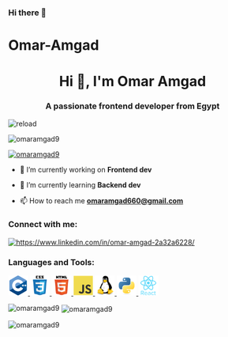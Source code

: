 ### Hi there 👋

<!--
**OmarAmgad9/OmarAmgad9** is a ✨ _special_ ✨ repository because its `README.md` (this file) appears on your GitHub profile.

Here are some ideas to get you started:

- 🔭 I’m currently working on ...
- 🌱 I’m currently learning ...
- 👯 I’m looking to collaborate on ...
- 🤔 I’m looking for help with ...
- 💬 Ask me about ...
- 📫 How to reach me: ...
- 😄 Pronouns: ...
- ⚡ Fun fact: ...
-->
# Omar-Amgad

<h1 align="center">Hi 👋, I'm Omar Amgad</h1>
<h3 align="center">A passionate frontend developer from Egypt</h3>
<img src="https://cdn.dribbble.com/users/320114/screenshots/2575134/code_dribbble.gif" width="400" alt="reload">

<p align="left"> <img src="https://komarev.com/ghpvc/?username=omaramgad9&label=Profile%20views&color=0e75b6&style=flat"
        alt="omaramgad9" /> </p>

<p align="left"> <a href="https://github.com/ryo-ma/github-profile-trophy"><img
            src="https://github-profile-trophy.vercel.app/?username=omaramgad9" alt="omaramgad9" /></a> </p>

- 🔭 I’m currently working on **Frontend dev**

- 🌱 I’m currently learning **Backend dev**

- 📫 How to reach me **omaramgad660@gmail.com**

<h3 align="left">Connect with me:</h3>
<p align="left">
    <a href="https://linkedin.com/in/https://www.linkedin.com/in/omar-amgad-2a32a6228/" target="blank"><img
            align="center"
            src="https://raw.githubusercontent.com/rahuldkjain/github-profile-readme-generator/master/src/images/icons/Social/linked-in-alt.svg"
            alt="https://www.linkedin.com/in/omar-amgad-2a32a6228/" height="30" width="40" /></a>
</p>

<h3 align="left">Languages and Tools:</h3>
<p align="left"> <a href="https://www.w3schools.com/cpp/" target="_blank" rel="noreferrer"> <img
            src="https://raw.githubusercontent.com/devicons/devicon/master/icons/cplusplus/cplusplus-original.svg"
            alt="cplusplus" width="40" height="40" /> </a> <a href="https://www.w3schools.com/css/" target="_blank"
        rel="noreferrer"> <img
            src="https://raw.githubusercontent.com/devicons/devicon/master/icons/css3/css3-original-wordmark.svg"
            alt="css3" width="40" height="40" /> </a> <a href="https://www.w3.org/html/" target="_blank"
        rel="noreferrer"> <img
            src="https://raw.githubusercontent.com/devicons/devicon/master/icons/html5/html5-original-wordmark.svg"
            alt="html5" width="40" height="40" /> </a> <a href="https://developer.mozilla.org/en-US/docs/Web/JavaScript"
        target="_blank" rel="noreferrer"> <img
            src="https://raw.githubusercontent.com/devicons/devicon/master/icons/javascript/javascript-original.svg"
            alt="javascript" width="40" height="40" /> </a> <a href="https://www.linux.org/" target="_blank"
        rel="noreferrer"> <img
            src="https://raw.githubusercontent.com/devicons/devicon/master/icons/linux/linux-original.svg" alt="linux"
            width="40" height="40" /> </a> <a href="https://www.python.org" target="_blank" rel="noreferrer"> <img
            src="https://raw.githubusercontent.com/devicons/devicon/master/icons/python/python-original.svg"
            alt="python" width="40" height="40" /> </a> <a href="https://reactjs.org/" target="_blank" rel="noreferrer">
        <img src="https://raw.githubusercontent.com/devicons/devicon/master/icons/react/react-original-wordmark.svg"
            alt="react" width="40" height="40" /> </a> </p>

<p><img align="left"
        src="https://github-readme-stats.vercel.app/api/top-langs?username=omaramgad9&show_icons=true&locale=en&layout=compact"
        alt="omaramgad9" /></p>

<p>&nbsp;<img align="center"
        src="https://github-readme-stats.vercel.app/api?username=omaramgad9&show_icons=true&locale=en"
        alt="omaramgad9" /></p>

<p><img align="center" src="https://github-readme-streak-stats.herokuapp.com/?user=omaramgad9&" alt="omaramgad9" /></p>
